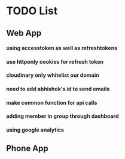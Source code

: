 # TODO List

## Web App

#### using accesstoken as well as refreshtokens
#### use httponly cookies for refresh token
#### cloudinary only whitelist our domain
#### need to add abhishek's id to send emails
#### make common function for api calls
#### adding member in group through dashboard
#### using google analytics

## Phone App
